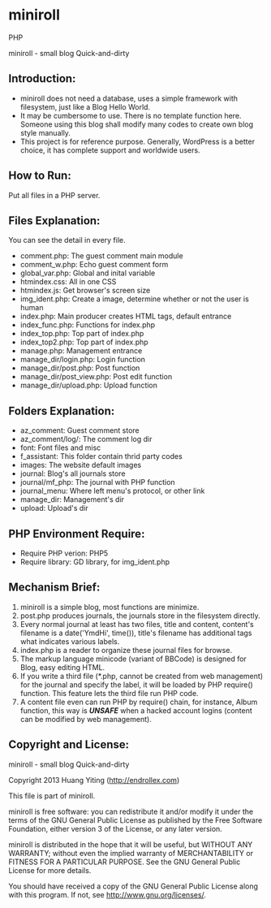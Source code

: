 miniroll
========

PHP

miniroll - small blog Quick-and-dirty

Introduction:
-------------
* miniroll does not need a database, uses a simple framework with filesystem,
  just like a Blog Hello World.
* It may be cumbersome to use. There is no template function here.
  Someone using this blog shall modify many codes to create own blog style manually.
* This project is for reference purpose.
  Generally, WordPress is a better choice, it has complete support and worldwide users.

How to Run:
-----------
Put all files in a PHP server.

Files Explanation:
------------------
You can see the detail in every file.

* comment.php: The guest comment main module
* comment_w.php: Echo guest comment form
* global_var.php: Global and inital variable
* htmindex.css: All in one CSS
* htmindex.js: Get browser's screen size
* img_ident.php: Create a image, determine whether or not the user is human
* index.php: Main producer creates HTML tags, default entrance
* index_func.php: Functions for index.php
* index_top.php: Top part of index.php
* index_top2.php: Top part of index.php
* manage.php: Management entrance
* manage_dir/login.php: Login function
* manage_dir/post.php: Post function
* manage_dir/post_view.php: Post edit function
* manage_dir/upload.php: Upload function

Folders Explanation:
--------------------
* az_comment: Guest comment store
* az_comment/log/: The comment log dir
* font: Font files and misc
* f_assistant: This folder contain thrid party codes
* images: The website default images
* journal: Blog's all journals store
* journal/mf_php: The journal with PHP function
* journal_menu: Where left menu's protocol, or other link
* manage_dir: Management's dir
* upload: Upload's dir

PHP Environment Require:
------------------------
* Require PHP verion: PHP5
* Require library: GD library, for img_ident.php

Mechanism Brief:
----------------
1. miniroll is a simple blog, most functions are minimize.
2. post.php produces journals, the journals store in the filesystem directly.
3. Every normal journal at least has two files, title and content, content's filename is a date('YmdHi', time()),
   title's filename has additional tags what indicates various labels.
4. index.php is a reader to organize these journal files for browse.
5. The markup language minicode (variant of BBCode) is designed for Blog, easy editing HTML.
6. If you write a third file (*.php, cannot be created from web management) for the journal and specify the label,
   it will be loaded by PHP require() function.
   This feature lets the third file run PHP code.
7. A content file even can run PHP by require() chain, for instance, Album function,
   this way is ***UNSAFE*** when a hacked account logins
   (content can be modified by web management).

Copyright and License:
----------------------
miniroll - small blog Quick-and-dirty

Copyright 2013 Huang Yiting (http://endrollex.com)

This file is part of miniroll.

miniroll is free software: you can redistribute it and/or modify
it under the terms of the GNU General Public License as published by
the Free Software Foundation, either version 3 of the License, or
any later version.

miniroll is distributed in the hope that it will be useful,
but WITHOUT ANY WARRANTY; without even the implied warranty of
MERCHANTABILITY or FITNESS FOR A PARTICULAR PURPOSE.  See the
GNU General Public License for more details.

You should have received a copy of the GNU General Public License
along with this program.  If not, see <http://www.gnu.org/licenses/>.
